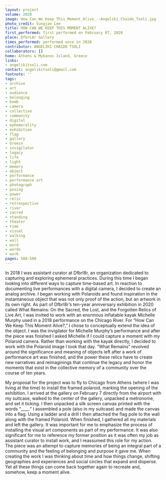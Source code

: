 ```yaml
---
layout: project
volume: 2020
image: How_Can_We_Keep_This_Moment_Alive_--Angeliki_Chaido_Tsoli.jpg
photo_credit: Sungjae Lee
title: HOW CAN WE KEEP THIS MOMENT ALIVE?
first_performed: first performed on February 07, 2020
place: DfbrL8r Gallery
times_performed: performed once in 2020
contributor: ANGELIKI CHAIDO TSOLI
collaborators: []
home: Athens & Mykonos Island, Greece
links:
- angelikitsoli.com
contact: angelikitsoli@gmail.com
footnote: ''
tags:
- archive
- art
- audience
- belonging
- bomb
- camera
- collective
- community
- digital
- ephemerality
- exhibition
- flag
- gallery
- Greece
- invigilator
- legacy
- life
- light
- memory
- object
- performance
- performance art
- photograph
- posing
- power
- relic
- retrospective
- river
- sacred
- standing
- theater
- time
- visual
- walking
- wall
- word
- words
- work
pages: 508-509
---
```


In 2018 I was assistant curator at Dfbrl8r, an organization dedicated to capturing and exploring ephemeral practices. During this time I began looking into different ways to capture time-based art. In reaction to documenting live performances with a digital camera, I decided to create an analog archive. I began working with Polaroids and found inspiration in the instantaneous object that was not only proof of the action, but an artwork in its own right. As part of Dfbrl8r’s ten-year anniversary exhibition in 2020 called What Remains: On the Sacred, the Lost, and the Forgotten Relics of Live Art, I was invited to work with an enormous inflatable kayak Michelle Murphy used in a 2018 performance on the Chicago River. For “How Can We Keep This Moment Alive?,” I chose to conceptually extend the idea of the object. I was the invigilator for Michelle Murphy’s performance and after the piece was finished I asked Michelle if I could capture a moment with my Polaroid camera. Rather than working with the kayak directly, I decided to work with the Polaroid image I took that day. “What Remains” revolved around the significance and meaning of objects left after a work of performance art was finished, and the power these relics have to create new narratives and reimaginings that continue the legacy and honor the moments that exist in the collective memory of a community over the course of ten years. 

My proposal for the project was to fly to Chicago from Athens (where I was living at the time) to install the framed polaroid, marking the opening of the exhibition. I arrived at the gallery on February 7 directly from the airport with my suitcase, walked to the center of the gallery, unpacked a metronome, and set it ticking. I then unpacked a silk screen canvas printed with the words “____.” I assembled a pole (also in my suitcase) and made the canvas into a flag. Using a ladder and a drill I then attached the flag pole to the wall along with the framed Polaroid. When finished, I gathered all my materials and left the gallery. It was important for me to emphasize the process of installing the visual art components as part of my performance. It was also significant for me to reference my former position as it was often my job as assistant curator to install work, and I reassumed this role for my action. The piece was an attempt to capture memories of being an integral part of a community and the feeling of belonging and purpose it gave me. When creating the work I was thinking about time and how things change, shifting geographies and experiences and social circles that expand and disperse. Yet all these things can come back together again to recreate and, somehow, keep a moment alive.
